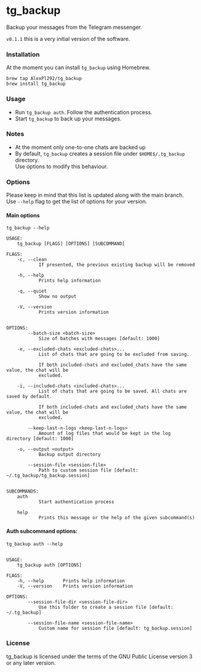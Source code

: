 # tg_backup

Backup your messages from the Telegram messenger.

`v0.1.1` this is a very initial version of the software.

### Installation

At the moment you can install `tg_backup` using Homebrew.

```
brew tap AlexPl292/tg_backup
brew install tg_backup
```

### Usage

- Run `tg_backup auth`. Follow the authentication process.
- Start `tg_backup` to back up your messages.

### Notes

- At the moment only one-to-one chats are backed up
- By default, `tg_backup` creates a session file under `$HOME$/.tg_backup` directory.  
  Use options to modify this behaviour.

### Options

Please keep in mind that this list is updated along with the main branch.  
Use `--help` flag to get the list of options for your version.

#### Main options

`tg_backup --help`

```
USAGE:
    tg_backup [FLAGS] [OPTIONS] [SUBCOMMAND]

FLAGS:
    -c, --clean
            If presented, the previous existing backup will be removed

    -h, --help
            Prints help information

    -q, --quiet
            Show no output

    -V, --version
            Prints version information


OPTIONS:
        --batch-size <batch-size>
            Size of batches with messages [default: 1000]

    -e, --excluded-chats <excluded-chats>...
            List of chats that are going to be excluded from saving.
            
            If both included-chats and excluded_chats have the same value, the chat will be
            excluded.

    -i, --included-chats <included-chats>...
            List of chats that are going to be saved. All chats are saved by default.
            
            If both included-chats and excluded_chats have the same value, the chat will be
            excluded.

        --keep-last-n-logs <keep-last-n-logs>
            Amount of log files that would be kept in the log directory [default: 1000]

    -o, --output <output>
            Backup output directory

        --session-file <session-file>
            Path to custom session file [default: ~/.tg_backup/tg_backup.session]


SUBCOMMANDS:
    auth    
            Start authentication process

    help    
            Prints this message or the help of the given subcommand(s)

```

#### Auth subcommand options:

`tg_backup auth --help`

```

USAGE:
    tg_backup auth [OPTIONS]

FLAGS:
    -h, --help       Prints help information
    -V, --version    Prints version information

OPTIONS:
        --session-file-dir <session-file-dir>
            Use this folder to create a session file [default: ~/.tg_backup]

        --session-file-name <session-file-name>
            Custom name for session file [default: tg_backup.session]
```

### License

tg_backup is licensed under the terms of the GNU Public License version 3 or any later version.
